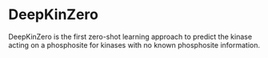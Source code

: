 # DeepKinZero
DeepKinZero is the first zero-shot learning approach to predict the kinase acting on a phosphosite for kinases with no known phosphosite information.
